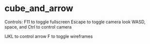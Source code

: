 # cube_and_arrow
Controls:
F11 to toggle fullscreen
Escape to toggle camera look
WASD, space, and Ctrl to control camera

IJKL to control arrow
F to toggle wireframes
